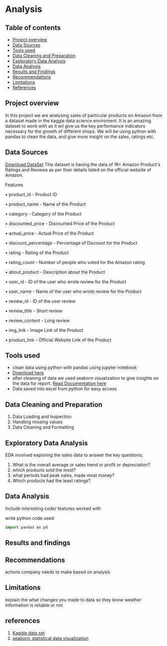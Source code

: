 # Analysis

## Table of contents

- [Project overview](#project-overview)
- [Data Sources](#data-sources)
- [Tools used](#tools-used)
- [Data Cleaning and Preparation](#data-cleaning-and-preparation)
- [Exploratory Data Analysis](#exploratory-data-analysis)
- [Data Analysis](#data-analysis)
- [Results and Findings](#results-and-findings)
- [Recommendations](#recommendations)
- [Limitations](#limitations)
- [References](#references)


## Project overview

In this project we are analysing sales of particular products on Amazon from a dataset made in the kaggle data science enviroment. It is an amazing dataset to work with as it wil give us the key performance indicators necessary for the growth of different shops. We will be using python with pandas to clean the data, and give more insight on the sales, ratings etc.

## Data Sources

[Download DataSet](https://www.kaggle.com/datasets/karkavelrajaj/amazon-sales-dataset)
This dataset is having the data of 1K+ Amazon Product's Ratings and Reviews as per their details listed on the official website of Amazon.

Features

• product_id - Product ID

• product_name - Name of the Product

• category - Category of the Product

• discounted_price - Discounted Price of the Product

• actual_price - Actual Price of the Product

• discount_percentage - Percentage of Discount for the Product

• rating - Rating of the Product

• rating_count - Number of people who voted for the Amazon rating

• about_product - Description about the Product

• user_id - ID of the user who wrote review for the Product

• user_name - Name of the user who wrote review for the Product

• review_id - ID of the user review

• review_title - Short review

• review_content - Long review

• img_link - Image Link of the Product

• product_link - Official Website Link of the Product



## Tools used
- clean data using python with pandas using jupyter notebook
 - [Download here](https://anaconda.com)
- after cleaning of data we used seaborn visualization to give insights on the data for report. [Read Documentation here](https://seaborn.pydata.org/)
- Data saved into excel from python for easy access

## Data Cleaning and Preparation
1. Data Loading and Inspection
2. Handling missing values
3. Data Cleaning and Formatting

## Exploratory Data Analysis

EDA involved exploring the sales data to answer the key questions;

1. What is the overall average or sales trend or profit or depreciation?
2. which products sold the most?
3. what periods had peak sales, made most money?
4. Which products had the least ratings?

## Data Analysis

Include interesting code/ features worked with 

write python code used
```python
import pandas as pd
```

## Results and findings


## Recommendations
actions company needs to make based on analysis


## Limitations

explain the what changes you made to data so they know weather information is reliable or not

## references
1. [Kaggle data set](https://kaggle.com)
2. [seaborn: statistical data visualization](https://seaborn.pydata.org/)


